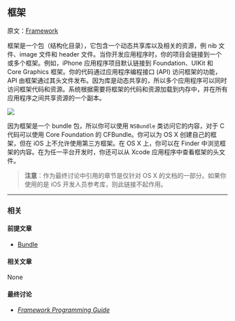## 框架

原文：[Framework](https://developer.apple.com/library/archive/documentation/General/Conceptual/DevPedia-CocoaCore/Framework.html#//apple_ref/doc/uid/TP40008195-CH56-SW1)

框架是一个包（结构化目录），它包含一个动态共享库以及相关的资源，例 nib 文件、image 文件和 header 文件。当你开发应用程序时，你的项目会链接到一个或多个框架。例如，iPhone 应用程序项目默认链接到 Foundation、UIKit 和 Core Graphics 框架。你的代码通过应用程序编程接口 (API) 访问框架的功能，API 由框架通过其头文件发布。因为库是动态共享的，所以多个应用程序可以同时访问框架代码和资源。系统根据需要将框架的代码和资源加载到内存中，并在所有应用程序之间共享资源的一个副本。

![](https://gitee.com/junteng/images/raw/master/img/20220114113556.png)

因为框架是一个 bundle 包，所以你可以使用 `NSBundle` 类访问它的内容，对于 C 代码可以使用 Core Foundation 的 CFBundle。你可以为 OS X 创建自己的框架，但在 iOS 上不允许使用第三方框架。在 OS X 上，你可以在 Finder 中浏览框架的内容。在为任一平台开发时，你还可以从 Xcode 应用程序中查看框架的头文件。

> **注意**：作为最终讨论中引用的章节是仅针对 OS X 的文档的一部分。如果你使用的是 iOS 开发人员参考库，则此链接不起作用。

---

### 相关

#### 前提文章

- [Bundle](https://developer.apple.com/library/archive/documentation/General/Conceptual/DevPedia-CocoaCore/Bundle.html#//apple_ref/doc/uid/TP40008195-CH4-SW1)

#### 相关文章

None

#### 最终讨论

* *[Framework Programming Guide](https://developer.apple.com/library/archive/documentation/MacOSX/Conceptual/BPFrameworks/Frameworks.html#//apple_ref/doc/uid/10000183i)*





